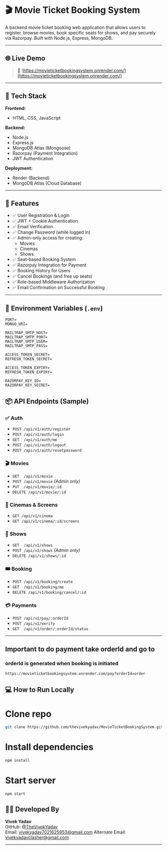 # 🎬 Movie Ticket Booking System

A backend movie ticket booking web application that allows users to register, browse movies, book specific seats for shows, and pay securely via Razorpay. Built with Node.js, Express, MongoDB.

---

## 🌐 Live Demo

> 🔗 [https://movieticketbookingsystem.onrender.com/](https://movieticketbookingsystem.onrender.com/) 

---

## 🚀 Tech Stack

**Frontend:**
- HTML, CSS, JavaScript

**Backend:**
- Node.js
- Express.js
- MongoDB Atlas (Mongoose)
- Razorpay (Payment Integration)
- JWT Authentication

**Deployment:**
- Render (Backend)
- MongoDB Atlas (Cloud Database)

---

## 🧩 Features

- ✅ User Registration & Login
- ✅ JWT + Cookie Authentication
- ✅ Email Verification
- ✅ Change Password (while logged in)
- ✅ Admin-only access for creating:
  - Movies
  - Cinemas
  - Shows
- ✅ Seat-based Booking System
- ✅ Razorpay Integration for Payment
- ✅ Booking History for Users
- ✅ Cancel Bookings (and free up seats)
- ✅ Role-based Middleware Authorization
- ✅ Email Confirmation on Successful Booking

---

## 🔑 Environment Variables (`.env`)

```env
PORT=
MONGO_URI=

MAILTRAP_SMTP_HOST=
MAILTRAP_SMTP_PORT=
MAILTRAP_SMTP_USER=
MAILTRAP_SMTP_PASS=

ACCESS_TOKEN_SECRET=
REFRESH_TOKEN_SECRET=

ACCESS_TOKEN_EXPIRY=
REFRESH_TOKEN_EXPIRY=

RAZORPAY_KEY_ID=
RAZORPAY_KEY_SECRET=
```
## 📦 API Endpoints (Sample)

### ✅ Auth
- `POST /api/v1/auth/register`
- `POST /api/v1/auth/login`
- `GET  /api/v1/auth/me`
- `POST /api/v1/auth/logout`
- `POST /api/v1/auth/resetpassword`

### 🎬 Movies
- `GET  /api/v1/movie`
- `POST /api/v1/movie` *(Admin only)*
- `PUT  /api/v1/movie/:id`
- `DELETE /api/v1/movie/:id`

### 🏢 Cinemas & Screens
- `GET /api/v1/cinema`
- `GET /api/v1/cinema/:id/screens`

### 📅 Shows
- `GET  /api/v1/shows`
- `POST /api/v1/shows` *(Admin only)*
- `DELETE /api/v1/shows/:id`

### 🎟️ Booking
- `POST /api/v1/booking/create`
- `GET  /api/v1/booking/me`
- `DELETE /api/v1/booking/cancel/:id`

### 💳 Payments
- `POST /api/v1/pay/:orderId`
- `POST /api/v1/verify`
- `GET  /api/v1/order/:orderId/status`

---
## Important to do payment take orderId and go to
### orderId is generated when booking is initiated
```bash
https://movieticketbookingsystem.onrender.com/pay?orderId=order
```

## 💻 How to Run Locally


# Clone repo
```bash
git clone https://github.com/thevivekyadav/MovieTicketBookingSystem.git
```
# Install dependencies
```bash
npm install
```

# Start server
```bash
npm start
```

## 👨‍💻 Developed By

**Vivek Yadav**  
GitHub: [@TheVivekYadav](https://github.com/TheVivekYadav)  
Email: vivekyadav7021625953@gmail.com
Alternate Email: vivekyadavclasher@gmail.com

---
